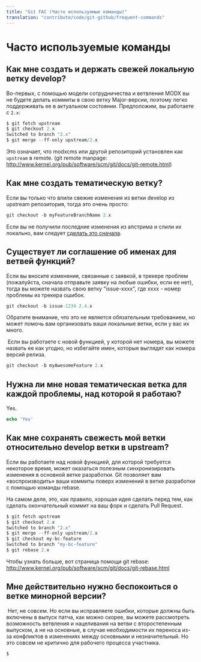 ```yaml
---
title: "Git FAC (Часто используемые команды)"
translation: "contribute/code/git-github/frequent-commands"
---
```


# Часто используемые команды

## Как мне создать и держать свежей локальную ветку develop?

Во-первых, с помощью модели сотрудничества и ветвления MODX вы не будете делать коммиты в свою ветку Major-версии, поэтому легко поддерживать ее в актуальном состоянии. Предположим, вы работаете с `2.x`:

``` php
$ git fetch upstream
$ git checkout 2.x
Switched to branch "2.x"
$ git merge --ff-only upstream/2.x
```

Это означает, что modxcms или другой репозиторий установлен как `upstream` в remote. (git remote manpage: <http://www.kernel.org/pub/software/scm/git/docs/git-remote.html>)

## Как мне создать тематическую ветку?

Если вы только что влили свежие изменения из ветки develop из upstream репозитория, тогда это очень просто:

``` php
git checkout -b myFeatureBranchName 2.x
```

Если вы не получили последние изменения из апстрима и слили их локально, вам следует [сделать это сначала](#GitFAC%28FrequentlyAccessedCommands%29-HowdoIgetandkeepmylocaldevelopbranchinsync%3F).

## Существует ли соглашение об именах для ветвей функций?

Если вы вносите изменения, связанные с заявкой, в трекере проблем (пожалуйста, сначала отправьте заявку на любые ошибки, если ее нет), тогда вы можете назвать свою ветку "issue-xxxx", где xxxx - номер проблемы из трекера ошибок.

``` php
git checkout -b issue-1234 2.4.x
```

Обратите внимание, что это не является обязательным требованием, но может помочь вам организовать ваши локальные ветки, если у вас их много.

 Если вы работаете с новой функцией, у которой нет номера, вы можете назвать ее как угодно, но избегайте имен, которые выглядят как номера версий релиза.

``` php
git checkout -b myAwesomeFeature 2.x
```

## Нужна ли мне новая тематическая ветка для каждой проблемы, над которой я работаю?

 Yes.

``` php
echo 'Yes'
```

## Как мне сохранять свежесть мой ветки относительно develop ветки в upstream?

Если вы работаете над новой функцией, для которой требуется некоторое время, может оказаться полезным синхронизировать изменения в основной ветке разработки. Git позволяет вам «воспроизводить» ваши коммиты поверх изменений в ветке разработки с помощью команды rebase.

На самом деле, это, как правило, хорошая идея сделать перед тем, как сделать окончательный коммит на ваш форк и сделать Pull Request.

``` php
$ git fetch upstream
$ git checkout 2.x
Switched to branch "2.x"
$ git merge --ff-only upstream/2.x
$ git checkout my-bc-feature
Switched to branch "my-bc-feature"
$ git rebase 2.x
```

 Чтобы узнать больше, вот страница помощи git rebase: <http://www.kernel.org/pub/software/scm/git/docs/git-rebase.html>

## Мне действительно нужно беспокоиться о ветке минорной версии?

 Нет, не совсем. Но если вы исправляете ошибки, которые должны быть включены в выпуск патча, как можно скорее, вы можете рассмотреть возможность ветвления и нацеливания на ветви с второстепенным выпуском, а не на основные, в случае необходимости их переноса из-за конфликтов в изменениях между основными и незначительный. Но это совсем не критично для рабочего процесса участника.

``` php
$
```
